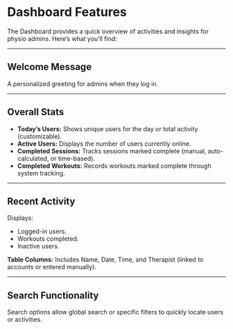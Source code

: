 # Dashboard Features

The Dashboard provides a quick overview of activities and insights for physio admins. Here’s what you’ll find:

---

## Welcome Message

A personalized greeting for admins when they log in.

---

## Overall Stats

- **Today’s Users:** Shows unique users for the day or total activity (customizable).
- **Active Users:** Displays the number of users currently online.
- **Completed Sessions:** Tracks sessions marked complete (manual, auto-calculated, or time-based).
- **Completed Workouts:** Records workouts marked complete through system tracking.

---

## Recent Activity

Displays:

- Logged-in users.
- Workouts completed.
- Inactive users.

**Table Columns:** Includes Name, Date, Time, and Therapist (linked to accounts or entered manually).

---

## Search Functionality

Search options allow global search or specific filters to quickly locate users or activities.
